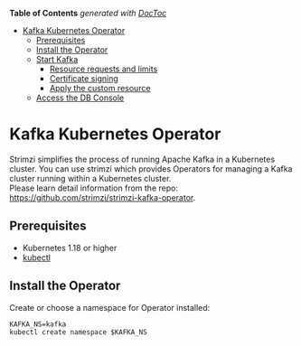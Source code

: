 <!-- START doctoc generated TOC please keep comment here to allow auto update -->
<!-- DON'T EDIT THIS SECTION, INSTEAD RE-RUN doctoc TO UPDATE -->
**Table of Contents**  *generated with [DocToc](https://github.com/thlorenz/doctoc)*

- [Kafka Kubernetes Operator](#Kafka-kubernetes-operator)
  - [Prerequisites](#prerequisites)
  - [Install the Operator](#install-the-operator)
  - [Start Kafka](#start-kafkadb)
    - [Resource requests and limits](#resource-requests-and-limits)
    - [Certificate signing](#certificate-signing)
    - [Apply the custom resource](#apply-the-custom-resource)
  - [Access the DB Console](#access-the-db-console)

<!-- END doctoc generated TOC please keep comment here to allow auto update -->

# Kafka Kubernetes Operator

Strimzi simplifies the process of running Apache Kafka in a Kubernetes cluster. You can use strimzi which provides Operators for managing a Kafka cluster running within a Kubernetes cluster.  
Please learn detail information from the repo: <https://github.com/strimzi/strimzi-kafka-operator>.

## Prerequisites

- Kubernetes 1.18 or higher
- [kubectl](https://kubernetes.io/docs/tasks/tools/install-kubectl/)

## Install the Operator

Create or choose a namespace for Operator installed:  
```
KAFKA_NS=kafka
kubectl create namespace $KAFKA_NS
```



